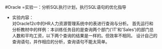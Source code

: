 #Oracle
=实验一：分析SQL执行计划，执行SQL语句的优化指导<br>
- 实验内容：<br>
对Oracle12c中的HR人力资源管理系统中的表进行查询与分析。
首先运行和分析教材中的样例：本训练任务目的是查询两个部门('IT'和'Sales')的部门总人数和平均工资，以下两个查询的结果是一样的。但效率不相同。
设计自己的查询语句，并作相应的分析，查询语句不能太简单。
